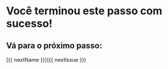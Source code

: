 # Você terminou este passo com sucesso! 

## Vá para o próximo passo:
[{{ nextName }}]({{ nextIssue }})